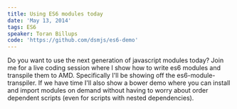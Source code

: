 ```yaml
---
title: Using ES6 modules today
date: 'May 13, 2014'
tags: ES6
speaker: Toran Billups
code: 'https://github.com/dsmjs/es6-demo'
---
```




Do you want to use the next generation of javascript modules today? Join me for a live coding session where I show how to write es6 modules and transpile them to AMD. Specifically I'll be showing off the es6-module-transpiler. If we have time I'll also show a bower demo where you can install and import modules on demand without having to worry about order dependent scripts (even for scripts with nested dependencies).


